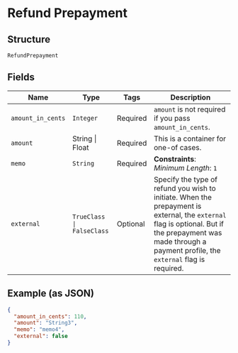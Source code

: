 
# Refund Prepayment

## Structure

`RefundPrepayment`

## Fields

| Name | Type | Tags | Description |
|  --- | --- | --- | --- |
| `amount_in_cents` | `Integer` | Required | `amount` is not required if you pass `amount_in_cents`. |
| `amount` | String \| Float | Required | This is a container for one-of cases. |
| `memo` | `String` | Required | **Constraints**: *Minimum Length*: `1` |
| `external` | `TrueClass \| FalseClass` | Optional | Specify the type of refund you wish to initiate. When the prepayment is external, the `external` flag is optional. But if the prepayment was made through a payment profile, the `external` flag is required. |

## Example (as JSON)

```json
{
  "amount_in_cents": 110,
  "amount": "String3",
  "memo": "memo4",
  "external": false
}
```

